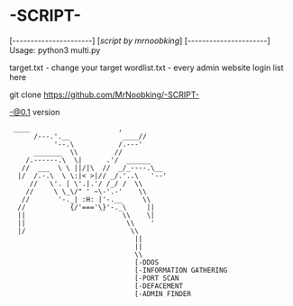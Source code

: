 # -SCRIPT-
[----------------------]
[_script by mrnoobking_]
[----------------------]
Usage: python3 multi.py

target.txt - change your target 
wordlist.txt - every admin website login list here 


git clone https://github.com/MrNoobking/-SCRIPT-

-@0.1 version


     ____                      ,
          /---.'.__             ____//
               '--.\           /.---'
          _______  \\         //
        /.------.\  \|      .'/  ______
       //  ___  \ \ ||/|\  //  _/_----.\__
      |/  /.-.\  \ \:|< >|// _/.'..\   '--'
         //   \'. | \'.|.'/ /_/ /  \\
        //     \ \_\/" ' ~\-'.-'    \\
       //       '-._| :H: |'-.__     \\
      //           {/'==='\}'-._\     ||
      ||                        \\    \|
      ||                         \\    '
      |/                          \\
                                   ||
                                   ||
                                   \\
                                   [-DDOS
                                   [-INFORMATION GATHERING
                                   [-PORT SCAN
                                   [-DEFACEMENT
                                   [-ADMIN FINDER
